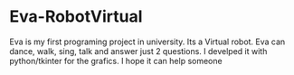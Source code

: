 # Eva-RobotVirtual
Eva is my first programing project in university. Its a Virtual robot. Eva can dance, walk, sing, talk and answer just 2 questions. I develped it with python/tkinter for the grafics. I hope it can help someone
